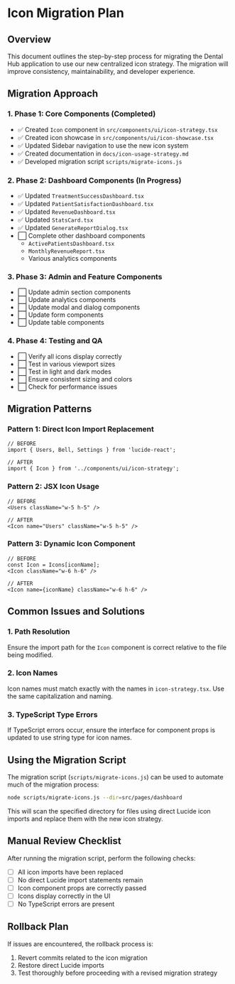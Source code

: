 # Icon Migration Plan

## Overview
This document outlines the step-by-step process for migrating the Dental Hub application to use our new centralized icon strategy. The migration will improve consistency, maintainability, and developer experience.

## Migration Approach

### 1. Phase 1: Core Components (Completed)
- ✅ Created `Icon` component in `src/components/ui/icon-strategy.tsx`
- ✅ Created icon showcase in `src/components/ui/icon-showcase.tsx`
- ✅ Updated Sidebar navigation to use the new icon system
- ✅ Created documentation in `docs/icon-usage-strategy.md`
- ✅ Developed migration script `scripts/migrate-icons.js`

### 2. Phase 2: Dashboard Components (In Progress)
- ✅ Updated `TreatmentSuccessDashboard.tsx`
- ✅ Updated `PatientSatisfactionDashboard.tsx`
- ✅ Updated `RevenueDashboard.tsx`
- ✅ Updated `StatsCard.tsx`
- ✅ Updated `GenerateReportDialog.tsx`
- ⬜ Complete other dashboard components
   - `ActivePatientsDashboard.tsx`
   - `MonthlyRevenueReport.tsx`
   - Various analytics components

### 3. Phase 3: Admin and Feature Components
- ⬜ Update admin section components
- ⬜ Update analytics components
- ⬜ Update modal and dialog components
- ⬜ Update form components
- ⬜ Update table components

### 4. Phase 4: Testing and QA
- ⬜ Verify all icons display correctly
- ⬜ Test in various viewport sizes
- ⬜ Test in light and dark modes
- ⬜ Ensure consistent sizing and colors
- ⬜ Check for performance issues

## Migration Patterns

### Pattern 1: Direct Icon Import Replacement
```tsx
// BEFORE
import { Users, Bell, Settings } from 'lucide-react';

// AFTER
import { Icon } from '../components/ui/icon-strategy';
```

### Pattern 2: JSX Icon Usage
```tsx
// BEFORE
<Users className="w-5 h-5" />

// AFTER
<Icon name="Users" className="w-5 h-5" />
```

### Pattern 3: Dynamic Icon Component
```tsx
// BEFORE
const Icon = Icons[iconName];
<Icon className="w-6 h-6" />

// AFTER
<Icon name={iconName} className="w-6 h-6" />
```

## Common Issues and Solutions

### 1. Path Resolution
Ensure the import path for the `Icon` component is correct relative to the file being modified.

### 2. Icon Names
Icon names must match exactly with the names in `icon-strategy.tsx`. Use the same capitalization and naming.

### 3. TypeScript Type Errors
If TypeScript errors occur, ensure the interface for component props is updated to use string type for icon names.

## Using the Migration Script

The migration script (`scripts/migrate-icons.js`) can be used to automate much of the migration process:

```bash
node scripts/migrate-icons.js --dir=src/pages/dashboard
```

This will scan the specified directory for files using direct Lucide icon imports and replace them with the new icon strategy.

## Manual Review Checklist

After running the migration script, perform the following checks:

- [ ] All icon imports have been replaced
- [ ] No direct Lucide import statements remain
- [ ] Icon component props are correctly passed
- [ ] Icons display correctly in the UI
- [ ] No TypeScript errors are present

## Rollback Plan

If issues are encountered, the rollback process is:

1. Revert commits related to the icon migration
2. Restore direct Lucide imports
3. Test thoroughly before proceeding with a revised migration strategy
